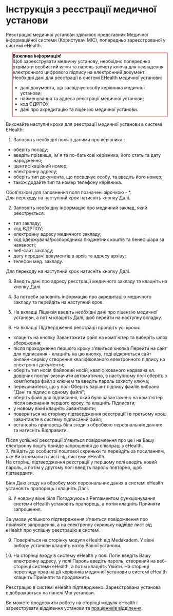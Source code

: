 # Інструкція з реєстрації медичної установи

Реєстрацію медичної установи здійснює представник Медичної інформаційної системи (Користувач МІС), попередньо зареєстрованої у системі eHealth.     

<div style="border: 1px solid red; margin-left: 20px">
<b>Важлива інформація!</b>   

<div>Щоб зареєструвати медичну установу, необхідно попередньо отримати особистий ключ та пароль захисту ключа для накладення електронного цифрового підпису на електронний документ.</div>   
<div>Необхідні дані для реєстрації в системі EHealth медичної установи:   
<ul><li>дані документа, що засвідчує особу керівника медичної установи;</li>
<li>найменування та адреса реєстрації медичної установи;</li>
<li>код ЄДРПОУ;</li>
<li>дані про акредитацію та ліцензію медичної установи.</li></ul></div></div>    

Виконайте наступні кроки для реєстрації медичної установи в системі EHealth:   

1. Заповніть необхідні поля з даними про керівника :
- оберіть посаду; 
- введіть прізвище, ім'я та по-батькові керівника, його стать та дату народження; 
- ідентифікаційний номер;
- електронну адресу;
- оберіть тип документа, що посвідчує особу, та введіть його номер;
- також додайте тип та номер телефону керівника.   

Обов'язкові для заповнення поля позначені зірочкою - *.   
Для переходу на наступний крок натисніть кнопку Далі.

2. Заповніть необхідну інформацію про медичний заклад, який реєструється:
- тип закладу;
- код ЄДРПОУ;
- електронну адресу медичного закладу;
- код одержувача/розпорядника бюджетних коштів та бенефіціара за наявності;
- веб-сайт закладу;
- дату передачі документів в архів та адресу архіву;
- телефон мед. закладу.   

Для переходу на наступний крок натисніть кнопку Далі.

3. Введіть дані про адресу реєстрації медичного закладу та клацніть на кнопку Далі.

4. За потреби заповніть інформацію про акредитацію медичного закладу та перейдіть на наступний крок.

5. На вкладці Ліцензія введіть необхідні дані про ліцензію медичної установи, а потім клацніть Далі, щоб перейти на наступну вкладку.

6. На вкладці Підтвердження реєстрації пройдіть усі кроки:
- клацніть на кнопку Завантажити файл на комп'ютер та виберіть шлях збереження;
- після проходження першого кроку з'явиться кнопка Перейти на сайт для підписання - клацніть на цю кнопку, тоді відкриється сайт онлайн-сервісу створення кваліфікованого електронного підпису на електронні документи;
- оберіть тип носія Файловий носій, кваліфікованого надавача ел. довірчих послуг визначити автоматично, в наступному полі оберіть з комп'ютера файл з ключем та введіть пароль захисту ключа;
- переконайтеся, що у полі Оберіть варіант підпису файлів вибрано "Дані та підпис в одному файлі";
- оберіть файл для підписання, який було завантажено на комп'ютер після виконання першого кроку, та клацніть Підписати;
- у новому вікні клацніть Завантажити;
- поверніться на сторінку підтвердження реєстрації і в третьому кроці завантажте в систему підписаний файл;
- встановіть прапорець біля згоди з обробкою персональних данних та натисніть Відправити.   

Після успішної реєстрації з'явиться повідомлення про це і на Вашу електронну пошту прийде запрошення до співпраці з eHealth.   
7. Увійдіть до особистої поштової скриньки та перейдіть за посиланням, яке Ви отримали в листі від системи eHealth.   
На сторінці підтвердження реєстрації у першому полі введіть новий пароль, а потім у другому полі введіть пароль повторно, щоб підтвердити.

Біля Даю згоду на обробку моїх персональних даних в системі eHealth установіть прапорець і клацніть Далі.

8. У новому вікні біля Погоджуюсь з Регламентом функціонування системи eHealth установіть прапорець, а потім клацніть Прийняти запрошення.

За умови успішного підтвердження з'явиться повідомлення про прийняте запрошення, а на електронну скриньку надійде лист від eHealth про успішну реєстрацію в системі.

9. Поверніться на сторінку модуля eHealth від Medakadem. У вікні вибору установи клацніть назву Вашої установи.

10. На сторінці входу в систему eHealth у полі Логін введіть Вашу електронну адресу, у полі Пароль введіть пароль, створений на веб-сторінці системи eHealth, а потім клацніть Увійти. На сторінці перегляду прав на дії керівника медичної установи в системі eHealth клацніть Прийняти та продовжити.

Реєстрацію в системі eHealth підтверджено. Зареєстрована установа відображається на панелі Мої установи.

Ви можете продовжити роботу на сторінці модуля eHealth і зареєструвати відділення установи та <a href="./createEmployee">працівників відділення</a>.

